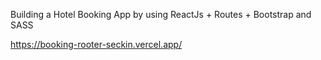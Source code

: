 Building a Hotel Booking App by using ReactJs + Routes + Bootstrap and SASS


https://booking-rooter-seckin.vercel.app/
